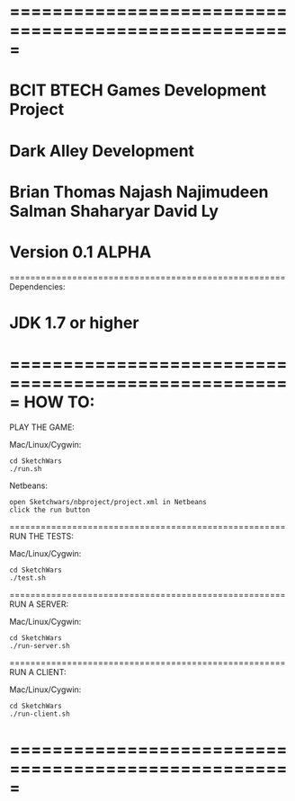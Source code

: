 =====================================================
=====================================================
BCIT BTECH Games Development Project
=====================================================
Dark Alley Development
=====================================================
Brian Thomas
Najash Najimudeen
Salman Shaharyar
David Ly
=====================================================
Version 0.1 ALPHA
=====================================================
=====================================================
Dependencies:

JDK 1.7 or higher
=====================================================
=====================================================
HOW TO:
=====================================================
PLAY THE GAME:

Mac/Linux/Cygwin:

    cd SketchWars
    ./run.sh

Netbeans:

    open Sketchwars/nbproject/project.xml in Netbeans
    click the run button
=====================================================
RUN THE TESTS:

Mac/Linux/Cygwin:

    cd SketchWars
    ./test.sh
=====================================================
RUN A SERVER:

Mac/Linux/Cygwin:

    cd SketchWars
    ./run-server.sh
=====================================================
RUN A CLIENT:

Mac/Linux/Cygwin:

    cd SketchWars
    ./run-client.sh
=====================================================
=====================================================